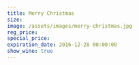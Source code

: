 ```yaml
---
title: Merry Christmas
size:
image: /assets/images/merry-christmas.jpg
reg_price:
special_price:
expiration_date: 2016-12-28 00:00:00
show_wine: true
---
```



